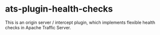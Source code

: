 ats-plugin-health-checks
========================

This is an origin server / intercept plugin, which implements flexible health checks in Apache Traffic Server.